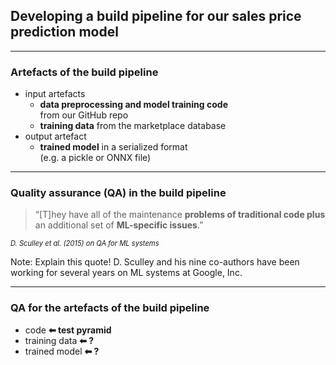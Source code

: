 ## Developing a build pipeline for our sales price prediction model

---

### Artefacts of the build pipeline

- input artefacts
    - **data preprocessing and model training code**<br/>from our GitHub repo
    - **training data** from the marketplace database
- output artefact
    - **trained model** in a serialized format<br/>(e.g. a pickle or ONNX file)

---

### Quality assurance (QA) in the build pipeline

> &ldquo;[T]hey have all of the maintenance **problems of traditional code plus**
> an additional set of **ML-specific issues**.&rdquo;

<cite style="font-size:0.8em">D. Sculley et al. (2015) on QA for ML systems</cite>

Note: Explain this quote!
D. Sculley and his nine co-authors have been working for several years on ML systems at Google, Inc.

---

### QA for the artefacts of the build pipeline

- code
  <strong class="fragment" data-fragment-index="1">
  <span class="fragment highlight-blue" data-fragment-index="1">⬅ test pyramid</span>
  </strong>
- training data
  <strong class="fragment" data-fragment-index="2">
  <span class="fragment highlight-blue" data-fragment-index="2">⬅ ?</span>
  </strong>
- trained model
  <strong class="fragment" data-fragment-index="2">
  <span class="fragment highlight-blue" data-fragment-index="2">⬅ ?</span>
  </strong>
